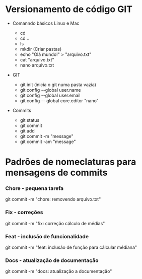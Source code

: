 # Versionamento de código GIT 

- Comanndo básicos Linux e Mac
    - cd
    - cd ..
    - ls
    - mkdir (Criar pastas)
    - echo "Olá mundo!" > "arquivo.txt"
    - cat "arquivo.txt"
    - nano arquivo.txt

-  GIT 
    - git init (inicia o git numa pasta vazia)
    - git  config --global user.name 
    - git config --global user.email
    - git config -- global core.editor "nano"

- Commits
    - git status
    - git commit
    - git add
    - git commit -m  "message"
    - git commit -am "message"



# Padrões de nomeclaturas para mensagens de commits 

### Chore - pequena tarefa 
git commit -m "chore: removendo arquivo.txt" 

### Fix - correções 
git commit -m "fix: correção cálculo de médias"

### Feat - inclusão de funcionalidade
git commit -m "feat: inclusão de função para cálcular médiana"

### Docs -  atualização de documentação
git commit -m "docs: atualização a documentação"